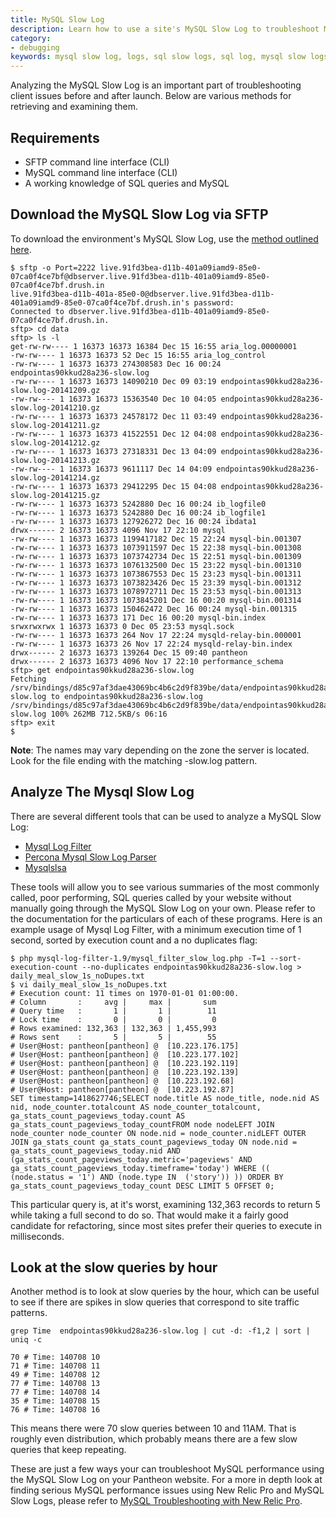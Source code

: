 ```yaml
---
title: MySQL Slow Log
description: Learn how to use a site's MySQL Slow Log to troubleshoot MySQL and identify serious performance issues.
category:
- debugging
keywords: mysql slow log, logs, sql slow logs, sql log, mysql slow logs, mysql log, mysql performance, mysql troubleshooting, troubleshoot mysql, performance, slow queries, sql performance, mysql error log
---
```

Analyzing the MySQL Slow Log is an important part of troubleshooting client issues before and after launch. Below are various methods for retrieving and examining them.

## Requirements

- SFTP command line interface (CLI)
- MySQL command line interface (CLI)
- A working knowledge of SQL queries and MySQL

## Download the MySQL Slow Log via SFTP

To download the environment's MySQL Slow Log, use the [method outlined here](/docs/articles/local/accessing-mysql-databases/#frequently-asked-questions).

    $ sftp -o Port=2222 live.91fd3bea-d11b-401a09iamd9-85e0-07ca0f4ce7bf@dbserver.live.91fd3bea-d11b-401a09iamd9-85e0-07ca0f4ce7bf.drush.in  
    live.91fd3bea-d11b-401a-85e0-0@dbserver.live.91fd3bea-d11b-401a09iamd9-85e0-07ca0f4ce7bf.drush.in's password:
    Connected to dbserver.live.91fd3bea-d11b-401a09iamd9-85e0-07ca0f4ce7bf.drush.in.  
    sftp> cd data  
    sftp> ls -l  
    get-rw-rw---- 1 16373 16373 16384 Dec 15 16:55 aria_log.00000001  
    -rw-rw---- 1 16373 16373 52 Dec 15 16:55 aria_log_control  
    -rw-rw---- 1 16373 16373 274308583 Dec 16 00:24 endpointas90kkud28a236-slow.log  
    -rw-rw---- 1 16373 16373 14090210 Dec 09 03:19 endpointas90kkud28a236-slow.log-20141209.gz  
    -rw-rw---- 1 16373 16373 15363540 Dec 10 04:05 endpointas90kkud28a236-slow.log-20141210.gz  
    -rw-rw---- 1 16373 16373 24578172 Dec 11 03:49 endpointas90kkud28a236-slow.log-20141211.gz  
    -rw-rw---- 1 16373 16373 41522551 Dec 12 04:08 endpointas90kkud28a236-slow.log-20141212.gz  
    -rw-rw---- 1 16373 16373 27318331 Dec 13 04:09 endpointas90kkud28a236-slow.log-20141213.gz  
    -rw-rw---- 1 16373 16373 9611117 Dec 14 04:09 endpointas90kkud28a236-slow.log-20141214.gz  
    -rw-rw---- 1 16373 16373 29412295 Dec 15 04:08 endpointas90kkud28a236-slow.log-20141215.gz  
    -rw-rw---- 1 16373 16373 5242880 Dec 16 00:24 ib_logfile0  
    -rw-rw---- 1 16373 16373 5242880 Dec 16 00:24 ib_logfile1  
    -rw-rw---- 1 16373 16373 127926272 Dec 16 00:24 ibdata1  
    drwx------ 2 16373 16373 4096 Nov 17 22:10 mysql  
    -rw-rw---- 1 16373 16373 1199417182 Dec 15 22:24 mysql-bin.001307  
    -rw-rw---- 1 16373 16373 1073911597 Dec 15 22:38 mysql-bin.001308  
    -rw-rw---- 1 16373 16373 1073742734 Dec 15 22:51 mysql-bin.001309  
    -rw-rw---- 1 16373 16373 1076132500 Dec 15 23:22 mysql-bin.001310  
    -rw-rw---- 1 16373 16373 1073867553 Dec 15 23:23 mysql-bin.001311  
    -rw-rw---- 1 16373 16373 1073823426 Dec 15 23:39 mysql-bin.001312  
    -rw-rw---- 1 16373 16373 1078972711 Dec 15 23:53 mysql-bin.001313  
    -rw-rw---- 1 16373 16373 1073845201 Dec 16 00:20 mysql-bin.001314  
    -rw-rw---- 1 16373 16373 150462472 Dec 16 00:24 mysql-bin.001315  
    -rw-rw---- 1 16373 16373 171 Dec 16 00:20 mysql-bin.index  
    srwxrwxrwx 1 16373 16373 0 Dec 05 23:53 mysql.sock  
    -rw-rw---- 1 16373 16373 264 Nov 17 22:24 mysqld-relay-bin.000001  
    -rw-rw---- 1 16373 16373 26 Nov 17 22:24 mysqld-relay-bin.index  
    drwx------ 2 16373 16373 139264 Dec 15 09:40 pantheon  
    drwx------ 2 16373 16373 4096 Nov 17 22:10 performance_schema  
    sftp> get endpointas90kkud28a236-slow.log  
    Fetching /srv/bindings/d85c97af3dae43069bc4b6c2d9f839be/data/endpointas90kkud28a236-slow.log to endpointas90kkud28a236-slow.log  
    /srv/bindings/d85c97af3dae43069bc4b6c2d9f839be/data/endpointas90kkud28a236-slow.log 100% 262MB 712.5KB/s 06:16
    sftp> exit  
    $  


<div class="alert alert-warning" role="alert">
<strong>Note</strong>: The names may vary depending on the zone the server is located. Look for the file ending with the matching -slow.log pattern.</div>

## Analyze The Mysql Slow Log

There are several different tools that can be used to analyze a MySQL Slow Log:

- <a href="https://code.google.com/p/mysql-log-filter/">Mysql Log Filter</a>  
- <a href="http://www.percona.com/blog/files/utils/mysql_slow_log_parser">Percona Mysql Slow Log Parser</a>  
- <a href="http://www.hackmysql.com/mysqlsla">Mysqlslsa</a>  

These tools will allow you to see various summaries of the most commonly called, poor performing, SQL queries called by your website without manually going through the MySQL Slow Log on your own. Please refer to the documentation for the particulars of each of these programs. Here is an example usage of Mysql Log Filter, with a minimum execution time of 1 second, sorted by execution count and a no duplicates flag:

    $ php mysql-log-filter-1.9/mysql_filter_slow_log.php -T=1 --sort-execution-count --no-duplicates endpointas90kkud28a236-slow.log > daily_meal_slow_1s_noDupes.txt  
    $ vi daily_meal_slow_1s_noDupes.txt
    # Execution count: 11 times on 1970-01-01 01:00:00.  
    # Column       :     avg |     max |       sum  
    # Query time   :       1 |       1 |        11  
    # Lock time    :       0 |       0 |         0  
    # Rows examined: 132,363 | 132,363 | 1,455,993  
    # Rows sent    :       5 |       5 |        55
    # User@Host: pantheon[pantheon] @  [10.223.176.175]  
    # User@Host: pantheon[pantheon] @  [10.223.177.102]  
    # User@Host: pantheon[pantheon] @  [10.223.192.119]  
    # User@Host: pantheon[pantheon] @  [10.223.192.139]  
    # User@Host: pantheon[pantheon] @  [10.223.192.68]  
    # User@Host: pantheon[pantheon] @  [10.223.192.87]  
    SET timestamp=1418627746;SELECT node.title AS node_title, node.nid AS nid, node_counter.totalcount AS node_counter_totalcount, ga_stats_count_pageviews_today.count AS ga_stats_count_pageviews_today_countFROM node nodeLEFT JOIN node_counter node_counter ON node.nid = node_counter.nidLEFT OUTER JOIN ga_stats_count ga_stats_count_pageviews_today ON node.nid = ga_stats_count_pageviews_today.nid AND (ga_stats_count_pageviews_today.metric='pageviews' AND ga_stats_count_pageviews_today.timeframe='today') WHERE (( (node.status = '1') AND (node.type IN  ('story')) )) ORDER BY ga_stats_count_pageviews_today_count DESC LIMIT 5 OFFSET 0;  

This particular query is, at it's worst, examining 132,363 records to return 5 while taking a full second to do so. That would make it a fairly good candidate for refactoring, since most sites prefer their queries to execute in milliseconds.

## Look at the slow queries by hour

Another method is to look at slow queries by the hour, which can be useful to see if there are spikes in slow queries that correspond to site traffic patterns.

    grep Time  endpointas90kkud28a236-slow.log | cut -d: -f1,2 | sort | uniq -c  

    70 # Time: 140708 10  
    71 # Time: 140708 11  
    49 # Time: 140708 12  
    77 # Time: 140708 13  
    77 # Time: 140708 14  
    35 # Time: 140708 15  
    76 # Time: 140708 16  

This means there were 70 slow queries between 10 and 11AM. That is roughly even distribution, which probably means there are a few slow queries that keep repeating.

These are just a few ways your can troubleshoot MySQL performance using the MySQL Slow Log on your Pantheon website. For a more in depth look at finding serious MySQL performance issues using New Relic Pro and MySQL Slow Logs, please refer to [MySQL Troubleshooting with New Relic Pro](/docs/articles/sites/newrelic/mysql-troubleshooting-with-new-relic-pro/).
